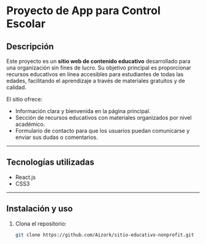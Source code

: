 # Proyecto de App para Control Escolar

## Descripción

Este proyecto es un **sitio web de contenido educativo** desarrollado para una organización sin fines de lucro. Su objetivo principal es proporcionar recursos educativos en línea accesibles para estudiantes de todas las edades, facilitando el aprendizaje a través de materiales gratuitos y de calidad.

El sitio ofrece:

- Información clara y bienvenida en la página principal.
- Sección de recursos educativos con materiales organizados por nivel académico.
- Formulario de contacto para que los usuarios puedan comunicarse y enviar sus dudas o comentarios.

---

## Tecnologías utilizadas

- React.js
- CSS3

---

## Instalación y uso

1. Clona el repositorio:
   ```bash
   git clone https://github.com/Aizork/sitio-educativo-nonprofit.git
